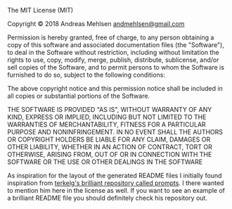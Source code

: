 The MIT License (MIT)

Copyright © 2018 Andreas Mehlsen andmehlsen@gmail.com

Permission is hereby granted, free of charge, to any person obtaining a copy of this software and associated documentation files (the "Software"), to deal in the Software without restriction, including without limitation the rights to use, copy, modify, merge, publish, distribute, sublicense, and/or sell copies of the Software, and to permit persons to whom the Software is furnished to do so, subject to the following conditions:

The above copyright notice and this permission notice shall be included in all copies or substantial portions of the Software.

THE SOFTWARE IS PROVIDED "AS IS", WITHOUT WARRANTY OF ANY KIND, EXPRESS OR IMPLIED, INCLUDING BUT NOT LIMITED TO THE WARRANTIES OF MERCHANTABILITY, FITNESS FOR A PARTICULAR PURPOSE AND NONINFRINGEMENT. IN NO EVENT SHALL THE AUTHORS OR COPYRIGHT HOLDERS BE LIABLE FOR ANY CLAIM, DAMAGES OR OTHER LIABILITY, WHETHER IN AN ACTION OF CONTRACT, TORT OR OTHERWISE, ARISING FROM, OUT OF OR IN CONNECTION WITH THE SOFTWARE OR THE USE OR OTHER DEALINGS IN THE SOFTWARE

As inspiration for the layout of the generated README files I initially found inspiration from [terkelg's brilliant repository called prompts](https://github.com/terkelg/prompts). I there wanted to mention him here in the license as well. If you want to see an example of a brilliant README file you should definitely check his repository out.